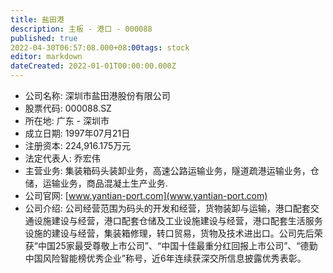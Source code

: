 ```yaml
---
title: 盐田港
description: 主板 - 港口 - 000088
published: true
2022-04-30T06:57:08.000+08:00tags: stock
editor: markdown
dateCreated: 2022-01-01T00:00:00.000Z
---
```


- 公司名称: 深圳市盐田港股份有限公司
- 股票代码: 000088.SZ
- 所在地: 广东 - 深圳市
- 成立日期: 1997年07月21日
- 注册资本: 224,916.175万元
- 法定代表人: 乔宏伟
- 主营业务: 集装箱码头装卸业务，高速公路运输业务，隧道疏港运输业务，仓储，运输业务，商品混凝土生产业务.
- 公司官网: [www.yantian-port.com](www.yantian-port.com)
- 公司介绍: 公司经营范围为码头的开发和经营，货物装卸与运输，港口配套交通设施建设与经营，港口配套仓储及工业设施建设与经营，港口配套生活服务设施的建设与经营，集装箱修理，转口贸易，货物及技术进出口。公司先后荣获“中国25家最受尊敬上市公司”、“中国十佳最重分红回报上市公司”、“德勤中国风险智能榜优秀企业”称号，近6年连续获深交所信息披露优秀表彰。


